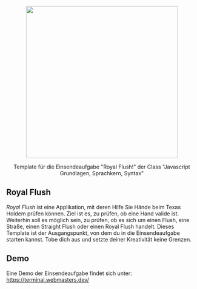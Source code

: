 <p align="center"><a href="https://www.webmasters-fernakademie.de"><img src="https://www.webmasters-fernakademie.de/images/wfa_img/logo-wfa.png?1571290125" width="400"></a></p>
<p align="center">
Template für die Einsendeaufgabe "Royal Flush!" der Class "Javascript Grundlagen, Sprachkern, Syntax"
</p>

## Royal Flush
*Royal Flush* ist eine Applikation, mit deren Hilfe Sie Hände beim Texas Holdem prüfen können. Ziel ist es, zu prüfen, ob eine Hand valide ist. Weiterhin soll es möglich sein, zu prüfen, ob es sich um einen Flush, eine Straße, einen Straight Flush oder einen Royal Flush handelt. Dieses Template ist der Ausgangspunkt, von dem du in die Einsendeaufgabe starten kannst. Tobe dich aus und setzte deiner Kreativität keine Grenzen.

## Demo

Eine Demo der Einsendeaufgabe findet sich unter: <a href="https://terminal.webmasters.dev/">https://terminal.webmasters.dev/</a>

